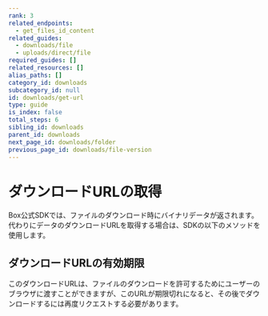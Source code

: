 ```yaml
---
rank: 3
related_endpoints:
  - get_files_id_content
related_guides:
  - downloads/file
  - uploads/direct/file
required_guides: []
related_resources: []
alias_paths: []
category_id: downloads
subcategory_id: null
id: downloads/get-url
type: guide
is_index: false
total_steps: 6
sibling_id: downloads
parent_id: downloads
next_page_id: downloads/folder
previous_page_id: downloads/file-version
---
```

# ダウンロードURLの取得

Box公式SDKでは、ファイルのダウンロード時にバイナリデータが返されます。代わりにデータのダウンロードURLを取得する場合は、SDKの以下のメソッドを使用します。

<Samples id="get_files_id_content" variant="get_url">

</Samples>

## ダウンロードURLの有効期限

このダウンロードURLは、ファイルのダウンロードを許可するためにユーザーのブラウザに渡すことができますが、このURLが期限切れになると、その後でダウンロードするには再度リクエストする必要があります。

[api]: e://get_files_id_content
